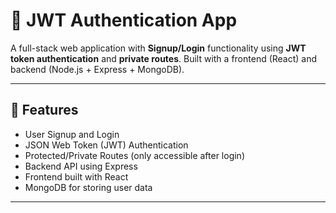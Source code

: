 # 🔐 JWT Authentication App

A full-stack web application with **Signup/Login** functionality using **JWT token authentication** and **private routes**. Built with a frontend (React) and backend (Node.js + Express + MongoDB).

---

## 🚀 Features

- User Signup and Login
- JSON Web Token (JWT) Authentication
- Protected/Private Routes (only accessible after login)
- Backend API using Express
- Frontend built with React
- MongoDB for storing user data

---

